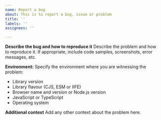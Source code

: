 ```yaml
---
name: Report a bug
about: This is to report a bug, issue or problem
title: ''
labels: ''
assignees: ''

---
```


**Describe the bug and how to reproduce it**
Describe the problem and how to reproduce it. If appropriate, include code samples, screenshots, error messages, etc.

**Environment:**
Specify the environment where you are witnessing the problem:
  - Library version
  - Library flavour (CJS, ESM or IIFE)
  - Browser name and version or Node.js version
  - JavaScript or TypeScript
  - Operating system

**Additional context**
Add any other context about the problem here.
